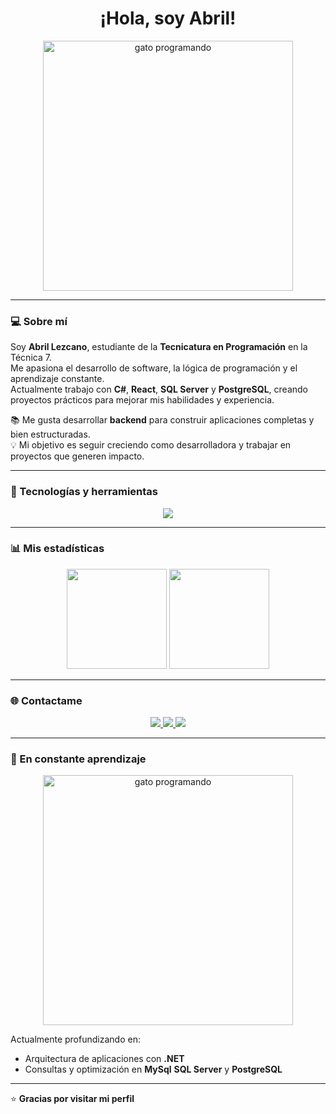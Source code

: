 <!-- Encabezado con GIF -->
<h1 align="center">¡Hola, soy Abril!</h1>

<p align="center">
  <img src="https://media4.giphy.com/media/v1.Y2lkPTc5MGI3NjExZWVycjJncGU1bjg1azIzNzQ4azZka2FseDhycXp5eGZpdmVqdDZ0ayZlcD12MV9pbnRlcm5hbF9naWZfYnlfaWQmY3Q9cw/LZUIlUs55rm7u/giphy.gif" width="400" alt="gato programando">
</p>

---

### 💻 Sobre mí
Soy **Abril Lezcano**, estudiante de la **Tecnicatura en Programación** en la Técnica 7.  
Me apasiona el desarrollo de software, la lógica de programación y el aprendizaje constante.  
Actualmente trabajo con **C#**, **React**, **SQL Server** y **PostgreSQL**, creando proyectos prácticos para mejorar mis habilidades y experiencia.

📚 Me gusta desarrollar **backend** para construir aplicaciones completas y bien estructuradas.  
💡 Mi objetivo es seguir creciendo como desarrolladora y trabajar en proyectos que generen impacto.

---

### 🚀 Tecnologías y herramientas
<p align="center">
  <img src="https://skillicons.dev/icons?i=html,css,js,react,cs,dotnet,postgres,sqlite,mysql,visualstudio,vscode,git,github" />
</p>

---

### 📊 Mis estadísticas
<p align="center">
  <img src="https://github-readme-stats.vercel.app/api?username=abrillezcano&show_icons=true&theme=radical" height="160" />
  <img src="https://github-readme-stats.vercel.app/api/top-langs/?username=abrillezcano&layout=compact&theme=radical" height="160" />
</p>

---

### 🌐 Contactame
<p align="center">
  <a href="mailto:lezcanoabril896@gmail.com">
    <img src="https://img.shields.io/badge/Gmail-D14836?style=for-the-badge&logo=gmail&logoColor=white" />
  </a>
  <a href="https://github.com/abrillezcano">
    <img src="https://img.shields.io/badge/GitHub-100000?style=for-the-badge&logo=github&logoColor=white" />
  </a>
  <a href="https://www.linkedin.com/" target="_blank">
    <img src="www.linkedin.com/in/abril-lezcano-98b39633b" />
  </a>
</p>

---

### 🧠 En constante aprendizaje
<p align="center">
  <img src="https://media2.giphy.com/media/v1.Y2lkPTc5MGI3NjExOTBmZzQ5aHM0MHZ0ZjVxb2kzMTB5MHl0Mm82MTRqdm9rcXoxaXowaCZlcD12MV9pbnRlcm5hbF9naWZfYnlfaWQmY3Q9Zw/13HBDT4QSTpveU/giphy.gif" width="400" alt="gato programando">
</p>

Actualmente profundizando en:
- Arquitectura de aplicaciones con **.NET**  
- Consultas y optimización en **MySql** **SQL Server** y **PostgreSQL**

---

⭐ **Gracias por visitar mi perfil**  


